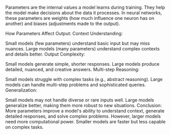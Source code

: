 Parameters are the internal values a model learns during training. They help the model make decisions about the data it processes. In neural networks, these parameters are weights (how much influence one neuron has on another) and biases (adjustments made to the output).

How Parameters Affect Output:
Context Understanding:

Small models (few parameters) understand basic input but may miss nuances.
Large models (many parameters) understand complex contexts and details better.
Output Complexity:

Small models generate simple, shorter responses.
Large models produce detailed, nuanced, and creative answers.
Multi-step Reasoning:

Small models struggle with complex tasks (e.g., abstract reasoning).
Large models can handle multi-step problems and sophisticated queries.
Generalization:

Small models may not handle diverse or rare inputs well.
Large models generalize better, making them more robust to new situations.
Conclusion:
More parameters improve a model's ability to understand context, generate detailed responses, and solve complex problems. However, larger models need more computational power. Smaller models are faster but less capable on complex tasks.
